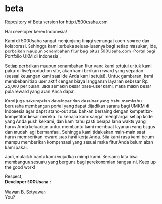 # beta
Repository of Beta version for http://500usaha.com

Hai developer keren Indonesia!

  Kami di 500Usaha sangat menjunjung tinggi semangat open-source dan kolaborasi. Sehingga kami terbuka seluas-luasnya bagi setiap masukan, ide, perbaikan maupun penambahan fitur bagi situs 500Usaha.com (Portal bagi Portfolio UKM di Indonesia).

  Setiap perbaikan maupun penambahan fitur yang kami setujui untuk kami pakai di live/production site, akan kami berikan reward yang sepadan (sesuai keuangan kami saat ide Anda kami setujui). Untuk gambaran, kami membebani tiap user aktif dengan biaya langganan layanan sebesar Rp. 25,000 per bulan. Jadi semakin besar base-user kami, maka makin besar pula reward yang akan Anda dapat. 

  Kami juga sekumpulan developer dan desainer yang bahu membahu berusaha membangun portal yang dapat dijadikan sarana bagi UMKM di Indonesia agar dapat stand-out atau bahkan bersaing dengan kompetitor-kompetitor besar mereka. Itu kenapa kami sangat menghargai setiap kode yang Anda push ke kami, dan kami tahu pasti berapa lama waktu yang harus Anda keluarkan untuk membantu kami membuat layanan yang bagus dan mudah lagi bermanfaat. Sehingga kami tidak akan main-main saat harus memberikan reward atas hasil kerja Anda. 
Bila kami rasa kami belum mampu memberikan kompensasi yang sesuai maka fitur Anda belum akan kami pakai.

  Jadi, mulailah bantu kami wujudkan mimpi kami. Bersama kita bisa membangun sesuatu yang berguna bagi perekonomian bangsa ini. Keep up the good work!
  
  





Respect,
<br><b>Developer 500Usaha :</b>
<br><br><a href="https://github.com/maswewe">Wawan B. Setyawan</a>
<br>You?
